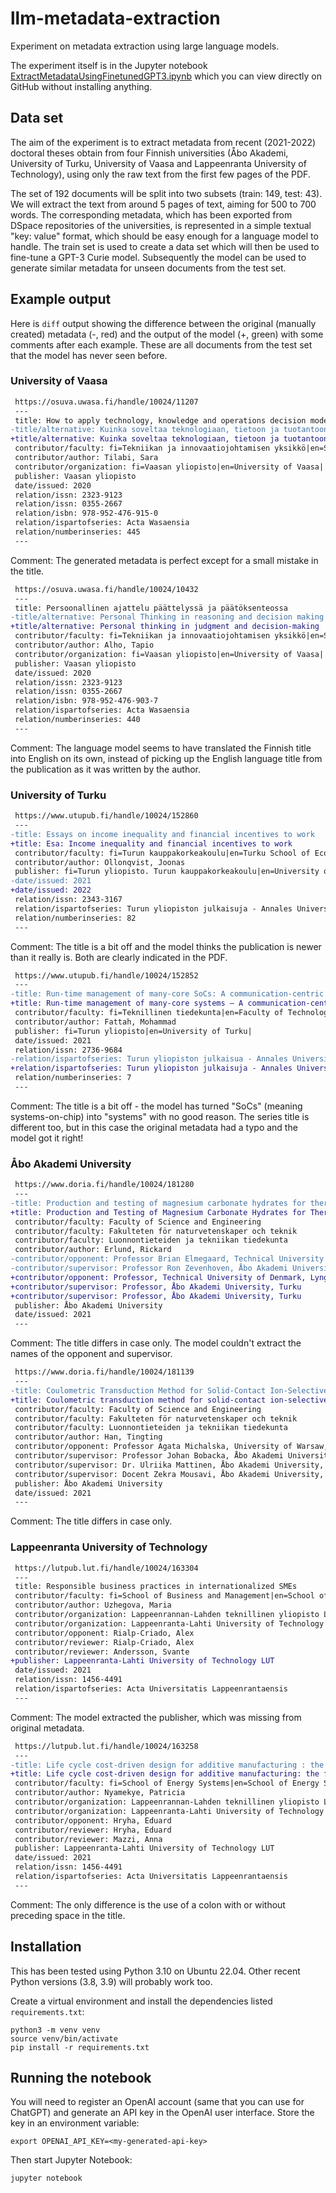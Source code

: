 # llm-metadata-extraction

Experiment on metadata extraction using large language models.

The experiment itself is in the Jupyter notebook
[ExtractMetadataUsingFinetunedGPT3.ipynb](ExtractMetadataUsingFinetunedGPT3.ipynb)
which you can view directly on GitHub without installing anything.

## Data set

The aim of the experiment is to extract metadata from recent (2021-2022) doctoral theses obtain from four Finnish universities (Åbo Akademi, University of Turku, University of Vaasa and Lappeenranta University of Technology), using only the raw text from the first few pages of the PDF.

The set of 192 documents will be split into two subsets (train: 149, test: 43). We will extract the text from around 5 pages of text, aiming for 500 to 700 words. The corresponding metadata, which has been exported from DSpace repositories of the universities, is represented in a simple textual "key: value" format, which should be easy enough for a language model to handle. The train set is used to create a data set which will then be used to fine-tune a GPT-3 Curie model. Subsequently the model can be used to generate similar metadata for unseen documents from the test set.

## Example output

Here is `diff` output showing the difference between the original (manually created) metadata (-, red) and the output of the model (+, green) with some comments after each example. These are all documents from the test set that the model has never seen before.

### University of Vaasa

```diff
 https://osuva.uwasa.fi/handle/10024/11207
 ---
 title: How to apply technology, knowledge and operations decision models for strategically sustainable resource allocation?
-title/alternative: Kuinka soveltaa teknologiaan, tietoon ja tuotantoon liittyvän päätöksenteon malleja strategisesti kestävään resurssien allokointiin?
+title/alternative: Kuinka soveltaa teknologiaan, tietoon ja tuotantoon liittyvää päätöksen teon malleja strategisesti kestävään resurssien allokointiin?
 contributor/faculty: fi=Tekniikan ja innovaatiojohtamisen yksikkö|en=School of Technology and Innovations|
 contributor/author: Tilabi, Sara
 contributor/organization: fi=Vaasan yliopisto|en=University of Vaasa|
 publisher: Vaasan yliopisto
 date/issued: 2020
 relation/issn: 2323-9123
 relation/issn: 0355-2667
 relation/isbn: 978-952-476-915-0
 relation/ispartofseries: Acta Wasaensia
 relation/numberinseries: 445
 ---
```
 
Comment: The generated metadata is perfect except for a small mistake in the title.
 
```diff
 https://osuva.uwasa.fi/handle/10024/10432
 ---
 title: Persoonallinen ajattelu päättelyssä ja päätöksenteossa
-title/alternative: Personal Thinking in reasoning and decision making
+title/alternative: Personal thinking in judgment and decision-making
 contributor/faculty: fi=Tekniikan ja innovaatiojohtamisen yksikkö|en=School of Technology and Innovations|
 contributor/author: Alho, Tapio
 contributor/organization: fi=Vaasan yliopisto|en=University of Vaasa|
 publisher: Vaasan yliopisto
 date/issued: 2020
 relation/issn: 2323-9123
 relation/issn: 0355-2667
 relation/isbn: 978-952-476-903-7
 relation/ispartofseries: Acta Wasaensia
 relation/numberinseries: 440
 ---
```
 
Comment: The language model seems to have translated the Finnish title into English on its own, instead of picking up the English language title from the publication as it was written by the author.

### University of Turku

```diff
 https://www.utupub.fi/handle/10024/152860
 ---
-title: Essays on income inequality and financial incentives to work
+title: Esa: Income inequality and financial incentives to work
 contributor/faculty: fi=Turun kauppakorkeakoulu|en=Turku School of Economics|
 contributor/author: Ollonqvist, Joonas
 publisher: fi=Turun yliopisto. Turun kauppakorkeakoulu|en=University of Turku, Turku School of Economics|
-date/issued: 2021
+date/issued: 2022
 relation/issn: 2343-3167
 relation/ispartofseries: Turun yliopiston julkaisuja - Annales Universitatis Turkuensis, Ser E: Oeconomica
 relation/numberinseries: 82
 ---
```

Comment: The title is a bit off and the model thinks the publication is newer than it really is. Both are clearly indicated in the PDF.

```diff
 https://www.utupub.fi/handle/10024/152852
 ---
-title: Run-time management of many-core SoCs: A communication-centric approach
+title: Run-time management of many-core systems – A communication-centric approach
 contributor/faculty: fi=Teknillinen tiedekunta|en=Faculty of Technology|
 contributor/author: Fattah, Mohammad
 publisher: fi=Turun yliopisto|en=University of Turku|
 date/issued: 2021
 relation/issn: 2736-9684
-relation/ispartofseries: Turun yliopiston julkaisua - Annales Universitatis Turkuensis, Ser. F: Technica - Informatica
+relation/ispartofseries: Turun yliopiston julkaisuja - Annales Universitatis Turkuensis, Ser. F: Technica - Informatica
 relation/numberinseries: 7
 ---
```

Comment: The title is a bit off - the model has turned "SoCs" (meaning systems-on-chip) into "systems" with no good reason. The series title is different too, but in this case the original metadata had a typo and the model got it right!

### Åbo Akademi University

```diff
 https://www.doria.fi/handle/10024/181280
 ---
-title: Production and testing of magnesium carbonate hydrates for thermal energy storage (TES) application
+title: Production and Testing of Magnesium Carbonate Hydrates for Thermal Energy Storage (TES) Application
 contributor/faculty: Faculty of Science and Engineering
 contributor/faculty: Fakulteten för naturvetenskaper och teknik
 contributor/faculty: Luonnontieteiden ja tekniikan tiedekunta
 contributor/author: Erlund, Rickard
-contributor/opponent: Professor Brian Elmegaard, Technical University of Denmark, Lyngby, Denmark
-contributor/supervisor: Professor Ron Zevenhoven, Åbo Akademi University, Turku
+contributor/opponent: Professor, Technical University of Denmark, Lyngby, Denmark
+contributor/supervisor: Professor, Åbo Akademi University, Turku
+contributor/supervisor: Professor, Åbo Akademi University, Turku
 publisher: Åbo Akademi University
 date/issued: 2021
 ---
```

Comment: The title differs in case only. The model couldn't extract the names of the opponent and supervisor.

```diff
 https://www.doria.fi/handle/10024/181139
 ---
-title: Coulometric Transduction Method for Solid-Contact Ion-Selective Electrodes
+title: Coulometric transduction method for solid-contact ion-selective electrodes
 contributor/faculty: Faculty of Science and Engineering
 contributor/faculty: Fakulteten för naturvetenskaper och teknik
 contributor/faculty: Luonnontieteiden ja tekniikan tiedekunta
 contributor/author: Han, Tingting
 contributor/opponent: Professor Agata Michalska, University of Warsaw, Warsaw, Poland
 contributor/supervisor: Professor Johan Bobacka, Åbo Akademi University, Åbo
 contributor/supervisor: Dr. Ulriika Mattinen, Åbo Akademi University, Åbo
 contributor/supervisor: Docent Zekra Mousavi, Åbo Akademi University, Åbo
 publisher: Åbo Akademi University
 date/issued: 2021
 ---
```

Comment: The title differs in case only.

### Lappeenranta University of Technology

```diff
 https://lutpub.lut.fi/handle/10024/163304
 ---
 title: Responsible business practices in internationalized SMEs
 contributor/faculty: fi=School of Business and Management|en=School of Business and Management|
 contributor/author: Uzhegova, Maria
 contributor/organization: Lappeenrannan-Lahden teknillinen yliopisto LUT
 contributor/organization: Lappeenranta-Lahti University of Technology LUT
 contributor/opponent: Rialp-Criado, Alex
 contributor/reviewer: Rialp-Criado, Alex
 contributor/reviewer: Andersson, Svante
+publisher: Lappeenranta-Lahti University of Technology LUT
 date/issued: 2021
 relation/issn: 1456-4491
 relation/ispartofseries: Acta Universitatis Lappeenrantaensis
 ---
```

Comment: The model extracted the publisher, which was missing from original metadata.

```diff
 https://lutpub.lut.fi/handle/10024/163258
 ---
-title: Life cycle cost-driven design for additive manufacturing : the frontier to sustainable manufacturing in laser-based powder bed fusion
+title: Life cycle cost-driven design for additive manufacturing: the frontier to sustainable manufacturing in laser-based powder bed fusion
 contributor/faculty: fi=School of Energy Systems|en=School of Energy Systems|
 contributor/author: Nyamekye, Patricia
 contributor/organization: Lappeenrannan-Lahden teknillinen yliopisto LUT
 contributor/organization: Lappeenranta-Lahti University of Technology LUT
 contributor/opponent: Hryha, Eduard
 contributor/reviewer: Hryha, Eduard
 contributor/reviewer: Mazzi, Anna
 publisher: Lappeenranta-Lahti University of Technology LUT
 date/issued: 2021
 relation/issn: 1456-4491
 relation/ispartofseries: Acta Universitatis Lappeenrantaensis
 ---
```

Comment: The only difference is the use of a colon with or without preceding space in the title.


## Installation

This has been tested using Python 3.10 on Ubuntu 22.04. Other recent Python
versions (3.8, 3.9) will probably work too.

Create a virtual environment and install the dependencies listed
`requirements.txt`:

    python3 -m venv venv
    source venv/bin/activate
    pip install -r requirements.txt

## Running the notebook

You will need to register an OpenAI account (same that you can use for
ChatGPT) and generate an API key in the OpenAI user interface. Store the key
in an environment variable:

    export OPENAI_API_KEY=<my-generated-api-key>

Then start Jupyter Notebook:

    jupyter notebook
